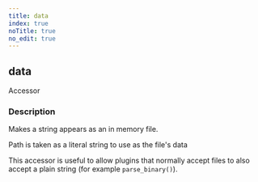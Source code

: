 ```yaml
---
title: data
index: true
noTitle: true
no_edit: true
---
```




<div class="vql_item"></div>


## data
<span class='vql_type pull-right page-header'>Accessor</span>


### Description

Makes a string appears as an in memory file.

Path is taken as a literal string to use as the file's data

This accessor is useful to allow plugins that normally accept files to
also accept a plain string (for example `parse_binary()`).


